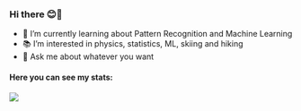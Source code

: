 ### Hi there 😊👋

<!-- 🔭 I’m currently working as a Software Developer and -->
- 🌱 I’m currently learning about Pattern Recognition and Machine Learning
- 📚 I’m interested in physics, statistics, ML, skiing and hiking
- 💬 Ask me about whatever you want
<!--
- 📫 How to reach me: ...
- 😄 Pronouns: ...
- ⚡ Fun fact: ...
-->

<h4> Here you can see my stats: </h4>

<div>   
<img src="https://github-readme-stats.vercel.app/api/top-langs/?username=martaw-code&hide=HTML,Makefile,TeX,CSS,QMake&layout=compact&langs_count=20" />
</div>
 
